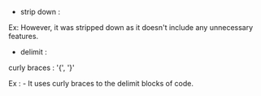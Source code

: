 


- strip down : 

Ex: However, it was stripped down as it doesn't include any unnecessary features.

- delimit : 

curly braces : '{', '}'

Ex : - It uses curly braces to the delimit blocks of code.




